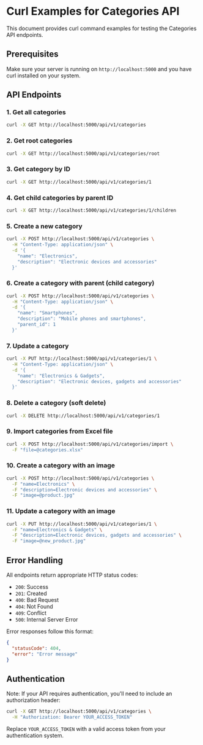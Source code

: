 # Curl Examples for Categories API

This document provides curl command examples for testing the Categories API endpoints.

## Prerequisites

Make sure your server is running on `http://localhost:5000` and you have curl installed on your system.

## API Endpoints

### 1. Get all categories
```bash
curl -X GET http://localhost:5000/api/v1/categories
```

### 2. Get root categories
```bash
curl -X GET http://localhost:5000/api/v1/categories/root
```

### 3. Get category by ID
```bash
curl -X GET http://localhost:5000/api/v1/categories/1
```

### 4. Get child categories by parent ID
```bash
curl -X GET http://localhost:5000/api/v1/categories/1/children
```

### 5. Create a new category
```bash
curl -X POST http://localhost:5000/api/v1/categories \
  -H "Content-Type: application/json" \
  -d '{
    "name": "Electronics",
    "description": "Electronic devices and accessories"
  }'
```

### 6. Create a category with parent (child category)
```bash
curl -X POST http://localhost:5000/api/v1/categories \
  -H "Content-Type: application/json" \
  -d '{
    "name": "Smartphones",
    "description": "Mobile phones and smartphones",
    "parent_id": 1
  }'
```

### 7. Update a category
```bash
curl -X PUT http://localhost:5000/api/v1/categories/1 \
  -H "Content-Type: application/json" \
  -d '{
    "name": "Electronics & Gadgets",
    "description": "Electronic devices, gadgets and accessories"
  }'
```

### 8. Delete a category (soft delete)
```bash
curl -X DELETE http://localhost:5000/api/v1/categories/1
```

### 9. Import categories from Excel file
```bash
curl -X POST http://localhost:5000/api/v1/categories/import \
  -F "file=@categories.xlsx"
```

### 10. Create a category with an image
```bash
curl -X POST http://localhost:5000/api/v1/categories \
  -F "name=Electronics" \
  -F "description=Electronic devices and accessories" \
  -F "image=@product.jpg"
```

### 11. Update a category with an image
```bash
curl -X PUT http://localhost:5000/api/v1/categories/1 \
  -F "name=Electronics & Gadgets" \
  -F "description=Electronic devices, gadgets and accessories" \
  -F "image=@new_product.jpg"
```

## Error Handling

All endpoints return appropriate HTTP status codes:
- `200`: Success
- `201`: Created
- `400`: Bad Request
- `404`: Not Found
- `409`: Conflict
- `500`: Internal Server Error

Error responses follow this format:
```json
{
  "statusCode": 404,
  "error": "Error message"
}
```

## Authentication

Note: If your API requires authentication, you'll need to include an authorization header:
```bash
curl -X GET http://localhost:5000/api/v1/categories \
  -H "Authorization: Bearer YOUR_ACCESS_TOKEN"
```

Replace `YOUR_ACCESS_TOKEN` with a valid access token from your authentication system.
